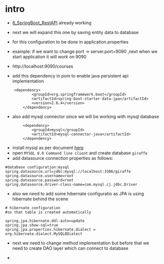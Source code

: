 
# intro

- [6_SpringBoot_RestAPI](6_SpringBoot_RestAPI) already working

- next we will expand this one by saving entity data to database
- for this configuration to be done in application.properties
- example: if we want to change port ->  server.port=9090 ,next when we start application it will work on 9090
- http://localhost:9090/courses
- add this dependency in pom to enable java persistent api implementation
```text
	<dependency>
			<groupId>org.springframework.boot</groupId>
			<artifactId>spring-boot-starter-data-jpa</artifactId>
			<version>2.6.4</version>
		</dependency>
```
- also add mysql connector since we will be working with mysql database
```text
		<dependency>
			<groupId>mysql</groupId>
			<artifactId>mysql-connector-java</artifactId>
		</dependency>
```

- install mysql as per document [here](https://github.com/njain51/devops/blob/main/7_Troubleshooting_and_tools_installations/7.1.0_Tools_installation.md)
- open `MYSQL 8.0 Command line client` and create database `giraffe`
- add datasource connection properties as follows:

```text
#database configuration:mysql
spring.datasource.url=jdbc:mysql://localhost:3306/giraffe
spring.datasource.username=root
spring.datasource.password=root
spring.datasource.driver-class-name=com.mysql.cj.jdbc.Driver
```

- also we need to add some hibernate configuratio as JPA is using hibernate behind the scene

```text
# hibernate configuration
#so that table is created automatically

spring.jpa.hibernate.ddl-auto=update
spring.jpa.show-sql=true
spring.jpa.properties.hibernate.dialect = org.hibernate.dialect.MySQL8Dialect
```

- next we need to change method implementation but before that we need to create DAO layer which can connect to database

- 